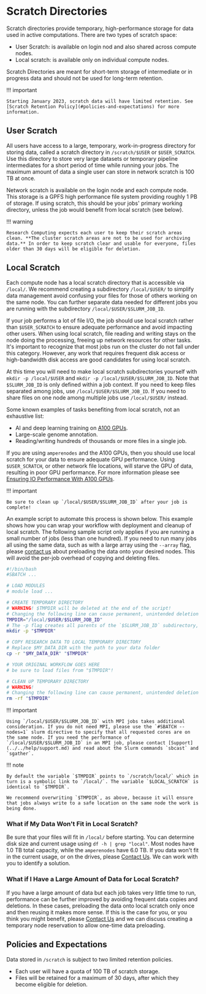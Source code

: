 # Scratch Directories

Scratch directories provide temporary, high-performance storage for data used in active computations. There are two types of scratch space:

- User Scratch: is available on login nod and also shared across compute nodes.
- Local scratch: is available only on individual compute nodes.

Scratch Directories are meant for short-term storage of intermediate or in progress data and should not be used for long-term retention.

<!-- markdownlint-disable MD046 -->
!!! important

    Starting January 2023, scratch data will have limited retention. See [Scratch Retention Policy](#policies-and-expectations) for more information.
<!-- markdownlint-enable MD046 -->

## User Scratch

All users have access to a large, temporary, work-in-progress directory for storing data, called a scratch directory in `/scratch/$USER` or `$USER_SCRATCH`. Use this directory to store very large datasets or temporary pipeline intermediates for a short period of time while running your jobs. The maximum amount of data a single user can store in network scratch is 100 TB at once.

Network scratch is available on the login node and each compute node. This storage is a GPFS high performance file system providing roughly 1 PB of storage. If using scratch, this should be your jobs' primary working directory, unless the job would benefit from local scratch (see below).

<!-- markdownlint-disable MD046 -->
!!! warning

    Research Computing expects each user to keep their scratch areas clean. **The cluster scratch areas are not to be used for archiving data.** In order to keep scratch clear and usable for everyone, files older than 30 days will be eligible for deletion.
<!-- markdownlint-enable MD046 -->

## Local Scratch

Each compute node has a local scratch directory that is accessible via `/local/`. We recommend creating a subdirectory `/local/$USER/` to simplify data management avoid confusing your files for those of others working on the same node. You can further separate data needed for different jobs you are running with the subdirectory `/local/$USER/$SLURM_JOB_ID`.

If your job performs a lot of file I/O, the job should use local scratch rather than `$USER_SCRATCH` to ensure adequate performance and avoid impacting other users. When using local scratch, file reading and writing stays on the node doing the processing, freeing up network resources for other tasks. It's important to recognize that most jobs run on the cluster do not fall under this category. However, any work that requires frequent disk access or high-bandwidth disk access are good candidates for using local scratch.

At this time you will need to make local scratch subdirectories yourself with `mkdir -p /local/$USER` and `mkdir -p /local/$USER/$SLURM_JOB_ID`. Note that `$SLURM_JOB_ID` is only defined within a job context. If you need to keep files separated among jobs, use `/local/$USER/$SLURM_JOB_ID`. If you need to share files on one node among multiple jobs use `/local/$USER/` instead.

Some known examples of tasks benefiting from local scratch, not an exhaustive list:

- AI and deep learning training on [A100 GPUs](../../cheaha/slurm/gpu.md).
- Large-scale genome annotation.
- Reading/writing hundreds of thousands or more files in a single job.

If you are using `amperenodes` and the A100 GPUs, then you should use local scratch for your data to ensure adequate GPU performance. Using `$USER_SCRATCH`, or other network file locations, will starve the GPU of data, resulting in poor GPU performance. For more information please see [Ensuring IO Performance With A100 GPUs](../../cheaha/slurm/gpu.md#ensuring-io-performance-with-a100-gpus).

<!-- markdownlint-disable MD046 -->
!!! important

    Be sure to clean up `/local/$USER/$SLURM_JOB_ID` after your job is complete!
<!-- markdownlint-enable MD046 -->

An example script to automate this process is shown below. This example shows how you can wrap your workflow with deployment and cleanup of local scratch. The following sample script only applies if you are running a small number of jobs (less than one hundred). If you need to run many jobs all using the same data, such as with a large array using the `--array` flag, please [contact us](../../help/support.md) about preloading the data onto your desired nodes. This will avoid the per-job overhead of copying and deleting files.

```bash
#!/bin/bash
#SBATCH ...

# LOAD MODULES
# module load ...

# CREATE TEMPORARY DIRECTORY
# WARNING! $TMPDIR will be deleted at the end of the script!
# Changing the following line can cause permanent, unintended deletion of important data.
TMPDIR="/local/$USER/$SLURM_JOB_ID"
# The -p flag creates all parents of the `$SLURM_JOB_ID` subdirectory, i.e. `/local/$USER/`, if they don't already exist.
mkdir -p "$TMPDIR"

# COPY RESEARCH DATA TO LOCAL TEMPORARY DIRECTORY
# Replace $MY_DATA_DIR with the path to your data folder
cp -r "$MY_DATA_DIR" "$TMPDIR"

# YOUR ORIGINAL WORKFLOW GOES HERE
# be sure to load files from "$TMPDIR"!

# CLEAN UP TEMPORARY DIRECTORY
# WARNING!
# Changing the following line can cause permanent, unintended deletion of important data.
rm -rf "$TMPDIR"
```

<!-- markdownlint-disable MD046 -->
!!! important

    Using `/local/$USER/$SLURM_JOB_ID` with MPI jobs takes additional consideration. If you do not need MPI, please use the `#SBATCH --nodes=1` slurm directive to specify that all requested cores are on the same node. If you need the performance of `/local/$USER/$SLURM_JOB_ID` in an MPI job, please contact [Support](../../help/support.md) and read about the Slurm commands `sbcast` and `sgather`.
<!-- markdownlint-enable MD046 -->

<!-- markdownlint-disable MD046 -->
!!! note

    By default the variable `$TMPDIR` points to `/scratch/local/` which in turn is a symbolic link to `/local/`. The variable `$LOCAL_SCRATCH` is identical to `$TMPDIR`.

    We recommend overwriting `$TMPDIR`, as above, because it will ensure that jobs always write to a safe location on the same node the work is being done.
<!-- markdownlint-enable MD046 -->

### What if My Data Won't Fit in Local Scratch?

Be sure that your files will fit in `/local/` before starting. You can determine disk size and current usage using `df -h | grep "local"`. Most nodes have 1.0 TB total capacity, while the `amperenodes` have 6.0 TB. If you data won't fit in the current usage, or on the drives, please [Contact Us](../../help/support.md). We can work with you to identify a solution.

### What if I Have a Large Amount of Data for Local Scratch?

If you have a large amount of data but each job takes very little time to run, performance can be further improved by avoiding frequent data copies and deletions. In these cases, preloading the data onto local scratch only once and then reusing it makes more sense. If this is the case for you, or you think you might benefit, please [Contact Us](../../help/support.md) and we can discuss creating a temporary node reservation to allow one-time data preloading.

## Policies and Expectations

Data stored in `/scratch` is subject to two limited retention policies.

- Each user will have a quota of 100 TB of scratch storage.
- Files will be retained for a maximum of 30 days, after which they become eligible for deletion.
